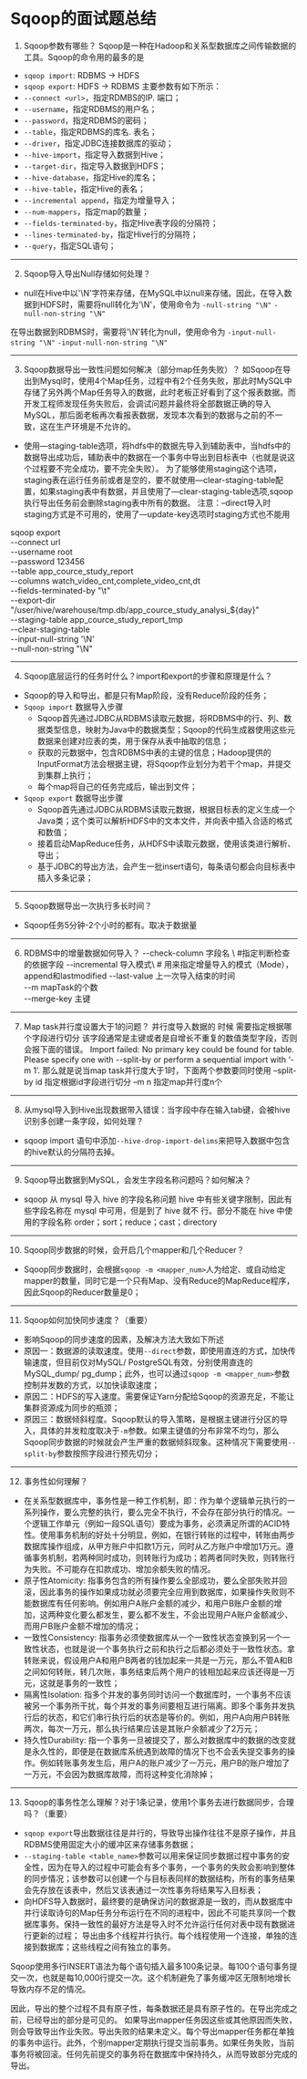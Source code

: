 # Sqoop的面试题总结


1. Sqoop参数有哪些？
Sqoop是一种在Hadoop和关系型数据库之间传输数据的工具。Sqoop的命令用的最多的是
- `sqoop import`: RDBMS -> HDFS
- `sqoop export`: HDFS -> RDBMS
主要参数有如下所示：
- `--connect <url>`，指定RDMBS的IP. 端口；
- `--username`，指定RDBMS的用户名；
- `--password`，指定RDBMS的密码；
- `--table`，指定RDBMS的库名. 表名；
- `--driver`，指定JDBC连接数据库的驱动；
- `--hive-import`，指定导入数据到Hive；
- `--target-dir`，指定导入数据到HDFS；
- `--hive-database`，指定Hive的库名；
- `--hive-table`，指定Hive的表名；
- `--incremental append`，指定为增量导入；
- `--num-mappers`，指定map的数量；
- `--fields-terminated-by`，指定Hive表字段的分隔符；
- `--lines-terminated-by`，指定Hive行的分隔符；
- `--query`，指定SQL语句；


---
2. Sqoop导入导出Null存储如何处理？
- null在Hive中以'\N'字符来存储，在MySQL中以null来存储。因此，在导入数据到HDFS时，需要将null转化为'\N'，使用命令为
`-null-string "\N"`
`-null-non-string "\N"`

在导出数据到RDBMS时，需要将'\N'转化为null，使用命令为
`-input-null-string "\N"`
`-input-null-non-string "\N"`


---
3. Sqoop数据导出一致性问题如何解决（部分map任务失败）？
如Sqoop在导出到Mysql时，使用4个Map任务，过程中有2个任务失败，那此时MySQL中存储了另外两个Map任务导入的数据，此时老板正好看到了这个报表数据。而开发工程师发现任务失败后，会调试问题并最终将全部数据正确的导入MySQL，那后面老板再次看报表数据，发现本次看到的数据与之前的不一致，这在生产环境是不允许的。
- 使用—staging-table选项，将hdfs中的数据先导入到辅助表中，当hdfs中的数据导出成功后，辅助表中的数据在一个事务中导出到目标表中（也就是说这个过程要不完全成功，要不完全失败）。
为了能够使用staging这个选项，staging表在运行任务前或者是空的，要不就使用—clear-staging-table配置，如果staging表中有数据，并且使用了—clear-staging-table选项,sqoop执行导出任务前会删除staging表中所有的数据。
注意：–direct导入时staging方式是不可用的，使用了—update-key选项时staging方式也不能用

sqoop export \
--connect url \
--username root \
--password 123456 \
--table app_cource_study_report \
--columns watch_video_cnt,complete_video_cnt,dt \
--fields-terminated-by "\t" \
--export-dir "/user/hive/warehouse/tmp.db/app_cource_study_analysi_${day}" \
--staging-table app_cource_study_report_tmp \
--clear-staging-table \
--input-null-string '\\N' \
--null-non-string "\\N"


---
4. Sqoop底层运行的任务时什么？import和export的步骤和原理是什么？
- Sqoop的导入和导出，都是只有Map阶段，没有Reduce阶段的任务；
- `Sqoop import` 数据导入步骤
    - Sqoop首先通过JDBC从RDBMS读取元数据，将RDBMS中的行、列、数据类型信息，映射为Java中的数据类型；Sqoop的代码生成器使用这些元数据来创建对应表的类，用于保存从表中抽取的信息；
    - 获取的元数据中，包含RDBMS中表的主键的信息；Hadoop提供的InputFormat方法会根据主键，将Sqoop作业划分为若干个map，并提交到集群上执行；
    - 每个map将自己的任务完成后，输出到文件；
- `Sqoop export` 数据导出步骤
    - Sqoop首先通过JDBC从RDBMS读取元数据，根据目标表的定义生成一个Java类；这个类可以解析HDFS中的文本文件，并向表中插入合适的格式和数值；
    - 接着启动MapReduce任务，从HDFS中读取元数据，使用该类进行解析、导出；
    - 基于JDBC的导出方法，会产生一批insert语句，每条语句都会向目标表中插入多条记录；


---
5. Sqoop数据导出一次执行多长时间？
- Sqoop任务5分钟-2个小时的都有。取决于数据量


---
6. RDBMS中的增量数据如何导入？
--check-column 字段名 \  #指定判断检查的依据字段
--incremental  导入模式\  # 用来指定增量导入的模式（Mode），append和lastmodified
--last-value 上一次导入结束的时间\
--m mapTask的个数 \
--merge-key 主键


---
7. Map task并行度设置大于1的问题？
并行度导入数据的 时候 需要指定根据哪个字段进行切分 该字段通常是主键或者是自增长不重复的数值类型字段，否则会报下面的错误。
Import failed: No primary key could be found for table. Please specify one with --split-by or perform a sequential import with ‘-m 1’.
那么就是说当map task并行度大于1时，下面两个参数要同时使用
–split-by id 指定根据id字段进行切分
–m n 指定map并行度n个


---
8. 从mysql导入到Hive出现数据带入错误：当字段中存在输入tab键，会被hive识别多创建一条字段，如何处理？
- sqoop import 语句中添加`--hive-drop-import-delims`来把导入数据中包含的hive默认的分隔符去掉。


---
9. Sqoop导出数据到MySQL，会发生字段名称问题吗？如何解决？
- sqoop 从 mysql 导入 hive 的字段名称问题 hive 中有些关键字限制，因此有些字段名称在 mysql 中可用，但是到了 hive 就不 行。部分不能在 hive 中使用的字段名称 order；sort；reduce；cast；directory


---
10. Sqoop同步数据的时候，会开启几个mapper和几个Reducer？
- Sqoop同步数据时，会根据`sqoop -m <mapper_num>`人为给定、或自动给定mapper的数量，同时它是一个只有Map、没有Reduce的MapReduce程序，因此Sqoop的Reducer数量是0；


---
11.  Sqoop如何加快同步速度？（重要）
- 影响Sqoop的同步速度的因素，及解决方法大致如下所述
- 原因一：数据源的读取速度。使用`--direct`参数，即使用直连的方式，加快传输速度，但目前仅对MySQL/ PostgreSQL有效，分别使用直连的MySQL_dump/ pg_dump；此外，也可以通过`sqoop -m <mapper_num>`参数控制并发数的方式，以加快读取速度；
- 原因二：HDFS的写入速度。需要保证Yarn分配给Sqoop的资源充足，不能让集群资源成为同步的瓶颈；
- 原因三：数据倾斜程度。Sqoop默认的导入策略，是根据主键进行分区的导入，具体的并发粒度取决于`-m`参数。如果主键值的分布非常不均匀，那么Sqoop同步数据的时候就会产生严重的数据倾斜现象。这种情况下需要使用`--split-by`参数按照字段进行预先切分；


---
12. 事务性如何理解？
- 在关系型数据库中，事务性是一种工作机制，即：作为单个逻辑单元执行的一系列操作，要么完整的执行，要么完全不执行，不会存在部分执行的情况。一个逻辑工作单元（例如一段SQL语句）要成为事务，必须满足所谓的ACID特性。使用事务机制的好处十分明显，例如，在银行转账的过程中，转账由两步数据库操作组成，从甲方账户中扣款1万元，同时从乙方账户中增加1万元。遵循事务机制，若两种同时成功，则转账行为成功；若两者同时失败，则转账行为失败。不可能存在扣款成功、增加余额失败的情况。
- 原子性Atomicity: 指事务包含的所有操作要么全部成功，要么全部失败并回滚，因此事务的操作如果成功就必须要完全应用到数据库，如果操作失败则不能数据库有任何影响。例如用户A账户金额的减少，和用户B账户金额的增加，这两种变化要么都发生，要么都不发生，不会出现用户A账户金额减少、而用户B账户金额不增加的情况；
- 一致性Consistency: 指事务必须使数据库从一个一致性状态变换到另一个一致性状态，也就是说一个事务执行之前和执行之后都必须处于一致性状态。拿转账来说，假设用户A和用户B两者的钱加起来一共是一万元，那么不管A和B之间如何转账，转几次账，事务结束后两个用户的钱相加起来应该还得是一万元，这就是事务的一致性；
- 隔离性Isolation: 指多个并发的事务同时访问一个数据库时，一个事务不应该被另一个事务所干扰，每个并发的事务间要相互进行隔离。即多个事务并发执行后的状态，和它们串行执行后的状态是等价的。例如，用户A向用户B转账两次，每次一万元，那么执行结果应该是其账户余额减少了2万元；
- 持久性Durability: 指一个事务一旦被提交了，那么对数据库中的数据的改变就是永久性的，即便是在数据库系统遇到故障的情况下也不会丢失提交事务的操作。例如转账事务发生后，用户A的账户减少了一万元，用户B的账户增加了一万元，不会因为数据库故障，而将这种变化消除掉；


---
13.  Sqoop的事务性怎么理解？对于1条记录，使用1个事务去进行数据同步，合理吗？（重要）
- `sqoop export`导出数据往往是并行的，导致导出操作往往不是原子操作，并且RDBMS使用固定大小的缓冲区来存储事务数据；
- `--staging-table <table_name>`参数可以用来保证同步数据过程中事务的安全性，因为在导入的过程中可能会有多个事务，一个事务的失败会影响到整体的同步情况；该参数可以创建一个与目标表同样的数据结构，所有的事务结果会先存放在该表中，然后又该表通过一次性事务将结果写入目标表；
- 向HDFS导入数据时，最终要的是确保访问的数据源是一致的，而从数据库中并行读取诗句的Map任务分布运行在不同的进程中，因此不可能共享同一个数据库事务。保持一致性的最好方法是导入时不允许运行任何对表中现有数据进行更新的过程；
导出由多个线程并行执行。每个线程使用一个连接，单独的连接到数据库；这些线程之间有独立的事务。

Sqoop使用多行INSERT语法为每个语句插入最多100条记录。每100个语句事务提交一次，也就是每10,000行提交一次。这个机制避免了事务缓冲区无限制地增长导致内存不足的情况。

因此，导出的整个过程不具有原子性，每条数据还是具有原子性的。在导出完成之前，已经导出的部分是可见的。
如果导出mapper任务因这些或其他原因而失败，则会导致导出作业失败。导出失败的结果未定义。每个导出mapper任务都在单独的事务中运行。此外，个别mapper定期执行提交当前事务。如果任务失败，当前事务将被回滚。任何先前提交的事务将在数据库中保持持久，从而导致部分完成的导出。

